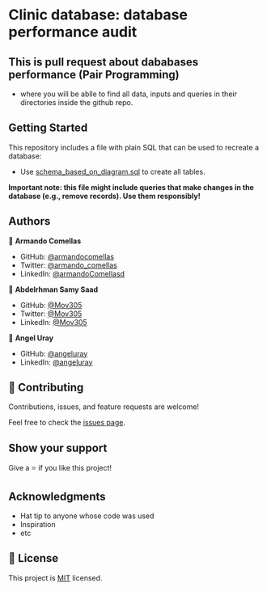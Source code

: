 # Clinic database: database performance audit

## This is pull request about dababases performance (Pair Programming)

- where you will be ablle to find all data, inputs and queries in their directories inside the github repo.

## Getting Started

This repository includes a file with plain SQL that can be used to recreate a database:

- Use [schema_based_on_diagram.sql](./schema_based_on_diagram.sql) to create all tables.


**Important note: this file might include queries that make changes in the database (e.g., remove records). Use them responsibly!**

## Authors

👤 **Armando Comellas**

- GitHub: [@armandocomellas](https://github.com/armandocomellas1)
- Twitter: [@armando_comellas](https://twitter.com/armando_comellas)
- LinkedIn: [@armandoComellasd](https://www.linkedin.com/in/armando-comellas-mayo-a8a8b8b6/)

👤 **Abdelrhman Samy Saad**

- GitHub: [@Mov305](https://github.com/Mov305)
- Twitter: [@Mov305](https://twitter.com/Mov_abd)
- LinkedIn: [@Mov305](https://www.linkedin.com/in/abdelrhman-samy-80b14b215/)

👤 **Angel Uray**

- GitHub: [@angeluray](https://github.com/angeluray)
- LinkedIn: [@angeluray](www.linkedin.com/in/angeluray-jobs)

## 🤝 Contributing

Contributions, issues, and feature requests are welcome!

Feel free to check the [issues page](../../issues/).

## Show your support

Give a ⭐️ if you like this project!

## Acknowledgments

- Hat tip to anyone whose code was used
- Inspiration
- etc

## 📝 License

This project is [MIT](./MIT.md) licensed.